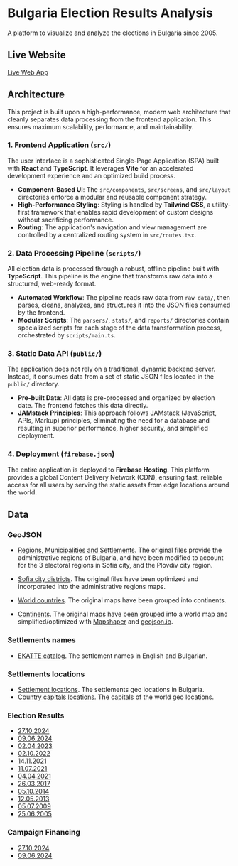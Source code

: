 # Bulgaria Election Results Analysis

A platform to visualize and analyze the elections in Bulgaria since 2005.

## Live Website
[Live Web App](https://electionsbg.com)

## Architecture

This project is built upon a high-performance, modern web architecture that cleanly separates data processing from the frontend application. This ensures maximum scalability, performance, and maintainability.

### 1. Frontend Application (`src/`)

The user interface is a sophisticated Single-Page Application (SPA) built with **React** and **TypeScript**. It leverages **Vite** for an accelerated development experience and an optimized build process.

-   **Component-Based UI**: The `src/components`, `src/screens`, and `src/layout` directories enforce a modular and reusable component strategy.
-   **High-Performance Styling**: Styling is handled by **Tailwind CSS**, a utility-first framework that enables rapid development of custom designs without sacrificing performance.
-   **Routing**: The application's navigation and view management are controlled by a centralized routing system in `src/routes.tsx`.

### 2. Data Processing Pipeline (`scripts/`)

All election data is processed through a robust, offline pipeline built with **TypeScript**. This pipeline is the engine that transforms raw data into a structured, web-ready format.

-   **Automated Workflow**: The pipeline reads raw data from `raw_data/`, then parses, cleans, analyzes, and structures it into the JSON files consumed by the frontend.
-   **Modular Scripts**: The `parsers/`, `stats/`, and `reports/` directories contain specialized scripts for each stage of the data transformation process, orchestrated by `scripts/main.ts`.

### 3. Static Data API (`public/`)

The application does not rely on a traditional, dynamic backend server. Instead, it consumes data from a set of static JSON files located in the `public/` directory.

-   **Pre-built Data**: All data is pre-processed and organized by election date. The frontend fetches this data directly.
-   **JAMstack Principles**: This approach follows JAMstack (JavaScript, APIs, Markup) principles, eliminating the need for a database and resulting in superior performance, higher security, and simplified deployment.

### 4. Deployment (`firebase.json`)

The entire application is deployed to **Firebase Hosting**. This platform provides a global Content Delivery Network (CDN), ensuring fast, reliable access for all users by serving the static assets from edge locations around the world.

## Data

### GeoJSON

- [Regions, Municipalities and Settlements](https://github.com/yurukov/Bulgaria-geocoding/tree/master). The original files provide the administrative regions of Bulgaria, and have been modified to account for the 3 electoral regions in Sofia city, and the Plovdiv city region.

- [Sofia city districts](https://sofiaplan.bg/api/). The original files have been optimized and incorporated into the administrative regions maps.

- [World countries](https://github.com/johan/world.geo.json). The original maps have been grouped into continents.
- [Continents](https://github.com/rapomon/geojson-places/tree/master). The original maps have been grouped into a world map and simplified/optimized with [Mapshaper](https://mapshaper.org) and [geojson.io](https://geojson.io).


### Settlements names
- [EKATTE catalog](https://www.nsi.bg/nrnm/ekatte/regions). The settlement names in English and Bulgarian.

### Settlements locations
- [Settlement locations](https://github.com/yurukov/Bulgaria-geocoding/blob/master/settlements_loc.csv). The settlements geo locations in Bulgaria.
- [Country capitals locations](https://gist.github.com/ofou/df09a6834a8421b4f376c875194915c9). The capitals of the world geo locations.

### Election Results
- [27.10.2024](https://results.cik.bg/pe202410/opendata/index.html)<br />
- [09.06.2024](https://results.cik.bg/europe2024/opendata/index.html)<br />
- [02.04.2023](https://results.cik.bg/ns2023/csv.html)<br />
- [02.10.2022](https://results.cik.bg/ns2022/csv.html)<br />
- [14.11.2021](https://results.cik.bg/pvrns2021/tur1/csv.html)<br />
- [11.07.2021](https://results.cik.bg/pi2021_07/csv.html)<br />
- [04.04.2021](https://results.cik.bg/pi2021/csv.html)<br />
- [26.03.2017](https://results.cik.bg/pi2017/csv.html)<br />
- [05.10.2014](https://results.cik.bg/pi2014/csv.html)<br />
- [12.05.2013](https://results.cik.bg/pi2013/csv.html)<br />
- [05.07.2009](https://pi2009.cik.bg/results/proportional/index.html)<br />
- [25.06.2005](https://pi2005.cik.bg/results/)<br />

### Campaign Financing
- [27.10.2024](https://erik.bulnao.government.bg/Reports/Index/83)<br />
- [09.06.2024](https://erik.bulnao.government.bg/Reports/Index/80)<br />
